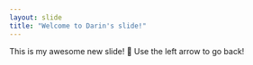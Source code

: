 ```yaml
---
layout: slide
title: "Welcome to Darin's slide!"
---
```

This is my awesome new slide! :tada:
Use the left arrow to go back!
